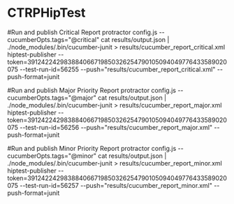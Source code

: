 # CTRPHipTest

#Run and publish Critical Report
protractor config.js --cucumberOpts.tags="@critical"
cat results/output.json | ./node_modules/.bin/cucumber-junit > results/cucumber_report_critical.xml
hiptest-publisher --token=391242242983884066719850326254790105094049776433589020075 --test-run-id=56255  --push="results/cucumber_report_critical.xml" --push-format=junit


#Run and publish Major Priority Report
protractor config.js --cucumberOpts.tags="@major"
cat results/output.json | ./node_modules/.bin/cucumber-junit > results/cucumber_report_major.xml
hiptest-publisher --token=391242242983884066719850326254790105094049776433589020075 --test-run-id=56256  --push="results/cucumber_report_major.xml" --push-format=junit

#Run and publish Minor Priority Report
protractor config.js --cucumberOpts.tags="@minor"
cat results/output.json | ./node_modules/.bin/cucumber-junit > results/cucumber_report_minor.xml
hiptest-publisher --token=391242242983884066719850326254790105094049776433589020075 --test-run-id=56257  --push="results/cucumber_report_minor.xml" --push-format=junit